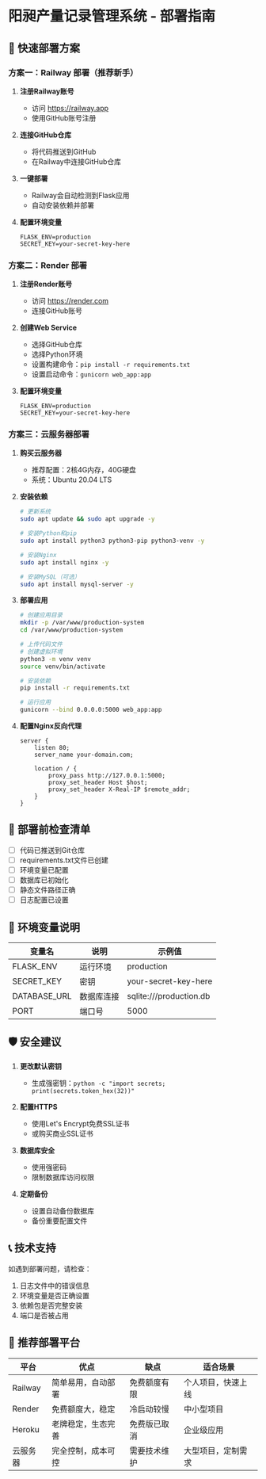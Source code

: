 # 阳昶产量记录管理系统 - 部署指南

## 🚀 快速部署方案

### 方案一：Railway 部署（推荐新手）

1. **注册Railway账号**
   - 访问 https://railway.app
   - 使用GitHub账号注册

2. **连接GitHub仓库**
   - 将代码推送到GitHub
   - 在Railway中连接GitHub仓库

3. **一键部署**
   - Railway会自动检测到Flask应用
   - 自动安装依赖并部署

4. **配置环境变量**
   ```
   FLASK_ENV=production
   SECRET_KEY=your-secret-key-here
   ```

### 方案二：Render 部署

1. **注册Render账号**
   - 访问 https://render.com
   - 连接GitHub账号

2. **创建Web Service**
   - 选择GitHub仓库
   - 选择Python环境
   - 设置构建命令：`pip install -r requirements.txt`
   - 设置启动命令：`gunicorn web_app:app`

3. **配置环境变量**
   ```
   FLASK_ENV=production
   SECRET_KEY=your-secret-key-here
   ```

### 方案三：云服务器部署

1. **购买云服务器**
   - 推荐配置：2核4G内存，40G硬盘
   - 系统：Ubuntu 20.04 LTS

2. **安装依赖**
   ```bash
   # 更新系统
   sudo apt update && sudo apt upgrade -y
   
   # 安装Python和pip
   sudo apt install python3 python3-pip python3-venv -y
   
   # 安装Nginx
   sudo apt install nginx -y
   
   # 安装MySQL（可选）
   sudo apt install mysql-server -y
   ```

3. **部署应用**
   ```bash
   # 创建应用目录
   mkdir -p /var/www/production-system
   cd /var/www/production-system
   
   # 上传代码文件
   # 创建虚拟环境
   python3 -m venv venv
   source venv/bin/activate
   
   # 安装依赖
   pip install -r requirements.txt
   
   # 运行应用
   gunicorn --bind 0.0.0.0:5000 web_app:app
   ```

4. **配置Nginx反向代理**
   ```nginx
   server {
       listen 80;
       server_name your-domain.com;
       
       location / {
           proxy_pass http://127.0.0.1:5000;
           proxy_set_header Host $host;
           proxy_set_header X-Real-IP $remote_addr;
       }
   }
   ```

## 🔧 部署前检查清单

- [ ] 代码已推送到Git仓库
- [ ] requirements.txt文件已创建
- [ ] 环境变量已配置
- [ ] 数据库已初始化
- [ ] 静态文件路径正确
- [ ] 日志配置已设置

## 📝 环境变量说明

| 变量名 | 说明 | 示例值 |
|--------|------|--------|
| FLASK_ENV | 运行环境 | production |
| SECRET_KEY | 密钥 | your-secret-key-here |
| DATABASE_URL | 数据库连接 | sqlite:///production.db |
| PORT | 端口号 | 5000 |

## 🛡️ 安全建议

1. **更改默认密钥**
   - 生成强密钥：`python -c "import secrets; print(secrets.token_hex(32))"`

2. **配置HTTPS**
   - 使用Let's Encrypt免费SSL证书
   - 或购买商业SSL证书

3. **数据库安全**
   - 使用强密码
   - 限制数据库访问权限

4. **定期备份**
   - 设置自动备份数据库
   - 备份重要配置文件

## 📞 技术支持

如遇到部署问题，请检查：
1. 日志文件中的错误信息
2. 环境变量是否正确设置
3. 依赖包是否完整安装
4. 端口是否被占用

## 🎯 推荐部署平台

| 平台 | 优点 | 缺点 | 适合场景 |
|------|------|------|----------|
| Railway | 简单易用，自动部署 | 免费额度有限 | 个人项目，快速上线 |
| Render | 免费额度大，稳定 | 冷启动较慢 | 中小型项目 |
| Heroku | 老牌稳定，生态完善 | 免费版已取消 | 企业级应用 |
| 云服务器 | 完全控制，成本可控 | 需要技术维护 | 大型项目，定制需求 |

